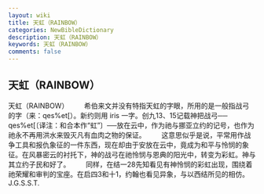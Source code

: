 ```yaml
---
layout: wiki
title: 天虹（RAINBOW）
categories: NewBibleDictionary
description: 天虹（RAINBOW）
keywords: 天虹（RAINBOW）
comments: false
---
```


## 天虹（RAINBOW）



天虹（RAINBOW）
　　希伯来文并没有特指天虹的字眼，所用的是一般指战弓的字（来：qes%et[）。新约则用 iris 一字。创九13、15记载神把战弓── qes%et[〔译注：和合本作“虹”〕──放在云中，作为祂与挪亚立约的记号，也作为祂永不再用洪水来毁灭凡有血肉之物的保证。
　　这意思似乎是说，平常用作战争工具和报仇象征的一件东西，现在却由于安放在云中，竟成为和平与怜悯的象征。在风暴密云的衬托下，神的战弓在祂怜悯与恩典的阳光中，转变为彩虹。神与其立约子民和好了。
　　同样，在结一28先知看见有神怜悯的彩虹出现，围绕着祂荣耀和审判的宝座。在启四3和十1，约翰也看见异象，与以西结所见的相仿。
J.G.S.S.T.




